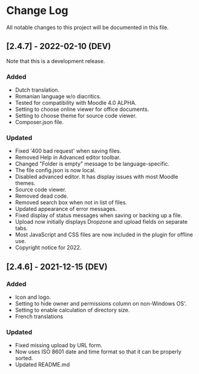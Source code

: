 # Change Log
All notable changes to this project will be documented in this file.

## [2.4.7] - 2022-02-10 (DEV)

Note that this is a development release.

### Added
- Dutch translation.
- Romanian language w/o diacritics.
- Tested for compatibility with Moodle 4.0 ALPHA.
- Setting to choose online viewer for office documents.
- Setting to choose theme for source code viewer.
- Composer.json file.

### Updated
- Fixed '400 bad request' when saving files.
- Removed Help in Advanced editor toolbar.
- Changed "Folder is empty" message to be language-specific.
- The file config.json is now local.
- Disabled advanced editor. It has display issues with most Moodle themes.
- Source code viewer.
- Removed dead code.
- Removed search box when not in list of files.
- Updated appearance of error messages.
- Fixed display of status messages when saving or backing up a file.
- Upload now initially displays Dropzone and upload fields on separate tabs.
- Most JavaScript and CSS files are now included in the plugin for offline use.
- Copyright notice for 2022.

## [2.4.6] - 2021-12-15 (DEV)

### Added
- Icon and logo.
- Setting to hide owner and permissions column on non-Windows OS'.
- Setting to enable calculation of directory size.
- French translations

### Updated
- Fixed missing upload by URL form.
- Now uses ISO 8601 date and time format so that it can be properly sorted.
- Updated README.md
